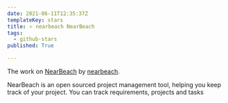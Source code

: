 ```yaml
---
date: 2021-06-11T12:35:37Z
templateKey: stars
title: ⭐ nearbeach NearBeach
tags:
  - github-stars
published: True

---
```


The work on [NearBeach](https://github.com/nearbeach/NearBeach) by [nearbeach](https://github.com/nearbeach).

NearBeach is an open sourced project management tool, helping you keep track of your project. You can track requirements, projects and tasks
